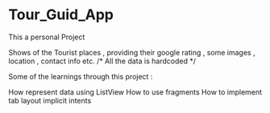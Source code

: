 # Tour_Guid_App

This a personal Project

Shows of the Tourist places , providing their google rating , some images , location , contact info etc.
/* All the data is hardcoded */

Some of the learnings through this project :

  How represent data using ListView
  How to use fragments
  How to implement tab layout
  implicit intents
